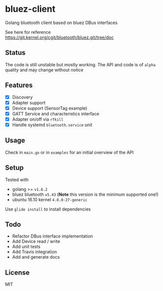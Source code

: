 # bluez-client

Golang bluetooth client based on bluez DBus interfaces

See here for reference https://git.kernel.org/cgit/bluetooth/bluez.git/tree/doc

Status
---

The code is still unstable but mostly working. The API and code is of `alpha` quality and may change without notice

Features
---

- [x] Discovery
- [x] Adapter support
- [x] Device support (SensorTag example)
- [x] GATT Service and characteristics interface
- [x] Adapter on/off via `rfkill`
- [x] Handle systemd `bluetooth.service` unit

Usage
---

Check in `main.go` or in `examples` for an initial overview of the API

Setup
---

Tested with

- golang >= `v1.6.2`
- bluez bluetooth `v5.43` (**Note** this version is the minimum supported one!)
- ubuntu 16.10 kernel `4.8.0-27-generic`

Use `glide install` to install dependencies

Todo
---

 - Refactor DBus interface implementation
 - Add Device read / write
 - Add unit tests
 - Add Travis integration
 - Add and generate docs

License
---

MIT
